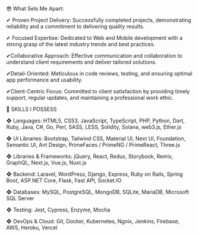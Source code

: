 😎 What Sets Me Apart:

✔ Proven Project Delivery:
Successfully completed projects, demonstrating reliability and a commitment to delivering quality results.

✔ Focused Expertise:
Dedicated to Web and Mobile development with a strong grasp of the latest industry trends and best practices.

✔Collaborative Approach:
Effective communication and collaboration to understand client requirements and deliver tailored solutions.

✔Detail-Oriented:
Meticulous in code reviews, testing, and ensuring optimal app performance and usability.

✔Client-Centric Focus:
Committed to client satisfaction by providing timely support, regular updates, and maintaining a professional work ethic.

💎 SKILLS I POSSESS

❖ Languages: HTML5, CSS3, JavaScript, TypeScript, PHP, Python, Dart, Ruby, Java, C#, Go, Perl, SASS, LESS, Solidity, Solana, web3.js, Ether.js

❖ UI Libraries: Bootstrap, Tailwind CSS, Material UI, Next UI, Foundation,   Semantic UI,  Ant Design, PrimeFaces / PrimeNG / PrimeReact, Three.js

❖ Libraries & Frameworks: jQuery, React, Redux, Storybook, Remix, GraphQL, Next.js, Vue.js, Nuxt.js

❖ Backend: Laravel, WordPress, Django, Express, Ruby on Rails, Spring Boot, ASP.NET Core, Flask, Fast API, Socket.IO

❖ Databases: MySQL, PostgreSQL, MongoDB, SQLite, MariaDB, Microsoft SQL Server

❖ Testing: Jest, Cypress, Enzyme, Mocha

❖ DevOps & Cloud: Git, Docker, Kubernetes, Ngnix, Jenkins, Firebase, AWS, Heroku, Vercel
